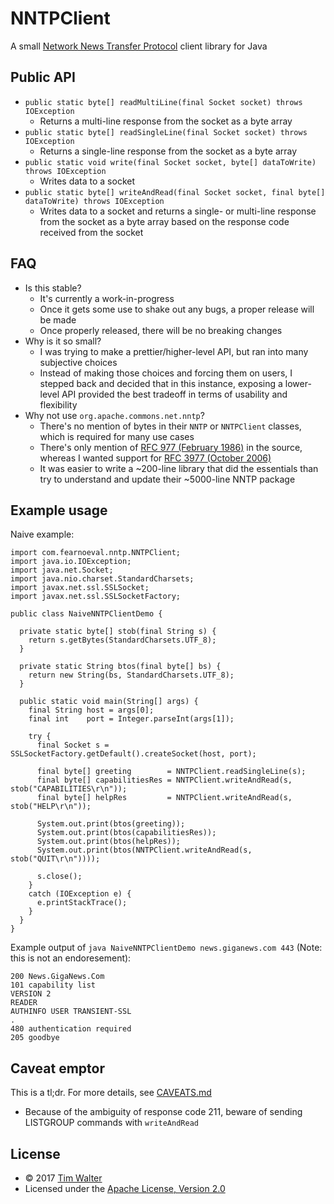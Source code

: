 # NNTPClient

A small [Network News Transfer Protocol][rfc3977] client library for Java

## Public API

- `public static byte[] readMultiLine(final Socket socket) throws IOException`
  - Returns a multi-line response from the socket as a byte array
- `public static byte[] readSingleLine(final Socket socket) throws IOException`
  - Returns a single-line response from the socket as a byte array
- `public static void write(final Socket socket, byte[] dataToWrite) throws IOException`
  - Writes data to a socket
- `public static byte[] writeAndRead(final Socket socket, final byte[] dataToWrite) throws IOException`
  - Writes data to a socket and returns a single- or multi-line response from
  the socket as a byte array based on the response code received from the
  socket

## FAQ

- Is this stable?
  - It's currently a work-in-progress
  - Once it gets some use to shake out any bugs, a proper release will be made
  - Once properly released, there will be no breaking changes
- Why is it so small?
  - I was trying to make a prettier/higher-level API, but ran into many
  subjective choices
  - Instead of making those choices and forcing them on users, I stepped back
  and decided that in this instance, exposing a lower-level API provided the
  best tradeoff in terms of usability and flexibility
- Why not use `org.apache.commons.net.nntp`?
  - There's no mention of bytes in their `NNTP` or `NNTPClient` classes, which
  is required for many use cases
  - There's only mention of [RFC 977 (February 1986)][rfc977] in the source,
  whereas I wanted support for [RFC 3977 (October 2006)][rfc3977]
  - It was easier to write a ~200-line library that did the essentials than try
  to understand and update their ~5000-line NNTP package

## Example usage

Naive example:

    import com.fearnoeval.nntp.NNTPClient;
    import java.io.IOException;
    import java.net.Socket;
    import java.nio.charset.StandardCharsets;
    import javax.net.ssl.SSLSocket;
    import javax.net.ssl.SSLSocketFactory;

    public class NaiveNNTPClientDemo {

      private static byte[] stob(final String s) {
        return s.getBytes(StandardCharsets.UTF_8);
      }

      private static String btos(final byte[] bs) {
        return new String(bs, StandardCharsets.UTF_8);
      }

      public static void main(String[] args) {
        final String host = args[0];
        final int    port = Integer.parseInt(args[1]);

        try {
          final Socket s = SSLSocketFactory.getDefault().createSocket(host, port);

          final byte[] greeting        = NNTPClient.readSingleLine(s);
          final byte[] capabilitiesRes = NNTPClient.writeAndRead(s, stob("CAPABILITIES\r\n"));
          final byte[] helpRes         = NNTPClient.writeAndRead(s, stob("HELP\r\n"));

          System.out.print(btos(greeting));
          System.out.print(btos(capabilitiesRes));
          System.out.print(btos(helpRes));
          System.out.print(btos(NNTPClient.writeAndRead(s, stob("QUIT\r\n"))));

          s.close();
        }
        catch (IOException e) {
          e.printStackTrace();
        }
      }
    }

Example output of `java NaiveNNTPClientDemo news.giganews.com 443` (Note: this
is not an endoresement):

    200 News.GigaNews.Com
    101 capability list
    VERSION 2
    READER
    AUTHINFO USER TRANSIENT-SSL
    .
    480 authentication required
    205 goodbye

## Caveat emptor

This is a tl;dr. For more details, see [CAVEATS.md](CAVEATS.md)

- Because of the ambiguity of response code 211, beware of sending LISTGROUP
commands with `writeAndRead`

## License

- © 2017 [Tim Walter](https://www.fearnoeval.com/)
- Licensed under the [Apache License, Version 2.0](LICENSE)

[rfc977]: https://tools.ietf.org/html/rfc977
[rfc3977]: https://tools.ietf.org/html/rfc3977

